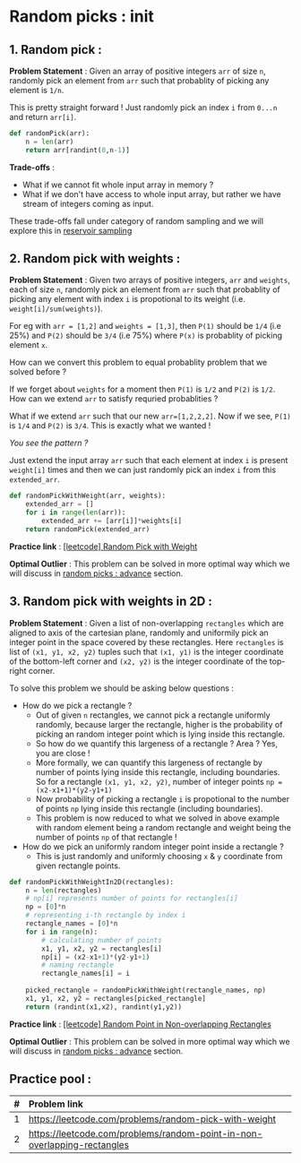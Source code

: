 # Random picks : init

## 1. Random pick :

**Problem Statement** : Given an array of positive integers `arr` of size `n`, randomly pick an element from `arr` such that probablity of picking any element is `1/n`.

This is pretty straight forward ! Just randomly pick an index `i` from `0...n` and return `arr[i]`.

```python
def randomPick(arr):
    n = len(arr)
    return arr[randint(0,n-1)]
```

**Trade-offs** : 
- What if we cannot fit whole input array in memory ?
- What if we don't have access to whole input array, but rather we have stream of integers coming as input.

These trade-offs fall under category of random sampling and we will explore this in [reservoir sampling](reservoir-sampling.md)


## 2. Random pick with weights :

**Problem Statement** : Given two arrays of positive integers, `arr` and `weights`, each of size `n`, randomly pick an element from `arr` such that probablity of picking any element with index `i` is propotional to its weight (i.e. `weight[i]/sum(weights)`).

For eg with `arr = [1,2]` and `weights = [1,3]`, then `P(1)` should be `1/4` (i.e 25%) and `P(2)` should be `3/4` (i.e 75%) where `P(x)` is probablity of picking element `x`.

How can we convert this problem to equal probablity problem that we solved before ?

If we forget about `weights` for a moment then `P(1)` is `1/2` and `P(2)` is `1/2`. 
How can we extend `arr` to satisfy requried probablities ?

What if we extend `arr` such that our new `arr=[1,2,2,2]`. Now if we see, `P(1)` is `1/4` and `P(2)` is `3/4`. This is exactly what we wanted !

_You see the pattern ?_

Just extend the input array `arr` such that each element at index `i` is present `weight[i]` times and then we can just randomly pick an index `i` from this `extended_arr`.

```python
def randomPickWithWeight(arr, weights):
    extended_arr = []
    for i in range(len(arr)):
        extended_arr += [arr[i]]*weights[i]
    return randomPick(extended_arr)
```

**Practice link** : [[leetcode] Random Pick with Weight](https://leetcode.com/problems/random-pick-with-weight/)

**Optimal Outlier** : This problem can be solved in more optimal way which we will discuss in [random picks : advance](random-pick-advance.md) section.

## 3. Random pick with weights in 2D :

**Problem Statement** : Given a list of non-overlapping `rectangles` which are aligned to axis of the cartesian plane, randomly and uniformily pick an integer point in the space covered by these rectangles. Here `rectangles` is list of `(x1, y1, x2, y2)` tuples such that `(x1, y1)` is the integer coordinate of the bottom-left corner and `(x2, y2)` is the integer coordinate of the top-right corner.

To solve this problem we should be asking below questions : 
- How do we pick a rectangle ?
    -  Out of given `n` rectangles, we cannot pick a rectangle uniformly randomly, because larger the rectangle, higher is the probability of picking an random integer point which is lying inside this rectangle.
    - So how do we quantify this largeness of a rectangle ? Area ? Yes, you are close !
    - More formally, we can quantify this largeness of rectangle by number of points lying inside this rectangle, including boundaries. So for a rectangle `(x1, y1, x2, y2)`, number of integer points `np = (x2-x1+1)*(y2-y1+1)`
    - Now probability of picking a rectangle `i` is propotional to the number of points `np` lying inside this rectangle (including boundaries).
    - This problem is now reduced to what we solved in above example with random element being a random rectangle and weight being the number of points `np` of that rectangle !
- How do we pick an uniformly random integer point inside a rectangle ?
    - This is just randomly and uniformly choosing `x` & `y` coordinate from given rectangle points.

```python
def randomPickWithWeightIn2D(rectangles):
    n = len(rectangles)
    # np[i] represents number of points for rectangles[i]
    np = [0]*n
    # representing i-th rectangle by index i
    rectangle_names = [0]*n
    for i in range(n):
        # calculating number of points
        x1, y1, x2, y2 = rectangles[i]
        np[i] = (x2-x1+1)*(y2-y1+1)
        # naming rectangle
        rectangle_names[i] = i
    
    picked_rectangle = randomPickWithWeight(rectangle_names, np)
    x1, y1, x2, y2 = rectangles[picked_rectangle]
    return (randint(x1,x2), randint(y1,y2))
```

**Practice link** : [[leetcode] Random Point in Non-overlapping Rectangles](https://leetcode.com/problems/random-point-in-non-overlapping-rectangles/)

**Optimal Outlier** : This problem can be solved in more optimal way which we will discuss in [random picks : advance](random-pick-advance.md) section.



## Practice pool :

| #  | Problem link  |
|----|:--------------|
| 1  |  https://leetcode.com/problems/random-pick-with-weight |
| 2  |  https://leetcode.com/problems/random-point-in-non-overlapping-rectangles  |